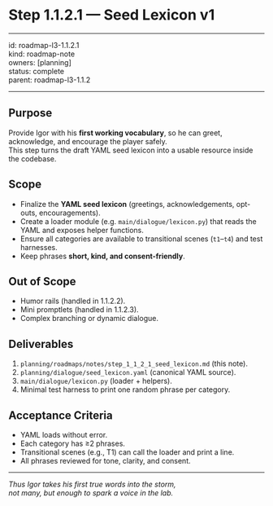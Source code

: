 # Step 1.1.2.1 — Seed Lexicon v1

---

id: roadmap-l3-1.1.2.1  
kind: roadmap-note  
owners: [planning]  
status: complete  
parent: roadmap-l3-1.1.2  

---

## Purpose
Provide Igor with his **first working vocabulary**, so he can greet, acknowledge, and encourage the player safely.  
This step turns the draft YAML seed lexicon into a usable resource inside the codebase.

## Scope
- Finalize the **YAML seed lexicon** (greetings, acknowledgements, opt-outs, encouragements).  
- Create a loader module (e.g. `main/dialogue/lexicon.py`) that reads the YAML and exposes helper functions.  
- Ensure all categories are available to transitional scenes (`t1`–`t4`) and test harnesses.  
- Keep phrases **short, kind, and consent-friendly**.

## Out of Scope
- Humor rails (handled in 1.1.2.2).  
- Mini promptlets (handled in 1.1.2.3).  
- Complex branching or dynamic dialogue.

## Deliverables
1. `planning/roadmaps/notes/step_1_1_2_1_seed_lexicon.md` (this note).  
2. `planning/dialogue/seed_lexicon.yaml` (canonical YAML source).  
3. `main/dialogue/lexicon.py` (loader + helpers).  
4. Minimal test harness to print one random phrase per category.

## Acceptance Criteria
- YAML loads without error.  
- Each category has ≥2 phrases.  
- Transitional scenes (e.g., T1) can call the loader and print a line.  
- All phrases reviewed for tone, clarity, and consent.  

---

*Thus Igor takes his first true words into the storm,  
not many, but enough to spark a voice in the lab.*  
